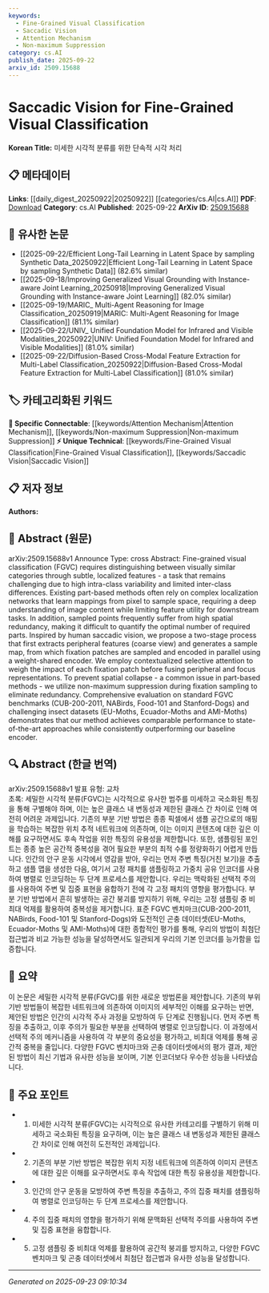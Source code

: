 ```yaml
---
keywords:
  - Fine-Grained Visual Classification
  - Saccadic Vision
  - Attention Mechanism
  - Non-maximum Suppression
category: cs.AI
publish_date: 2025-09-22
arxiv_id: 2509.15688
---
```


<!-- KEYWORD_LINKING_METADATA:
{
  "processed_timestamp": "2025-09-23T09:10:34.573451",
  "vocabulary_version": "1.0",
  "selected_keywords": [
    "Fine-Grained Visual Classification",
    "Saccadic Vision",
    "Attention Mechanism",
    "Non-maximum Suppression"
  ],
  "rejected_keywords": [],
  "similarity_scores": {
    "Fine-Grained Visual Classification": 0.78,
    "Saccadic Vision": 0.8,
    "Attention Mechanism": 0.85,
    "Non-maximum Suppression": 0.82
  },
  "extraction_method": "AI_prompt_based",
  "budget_applied": true,
  "candidates_json": {
    "candidates": [
      {
        "surface": "Fine-Grained Visual Classification",
        "canonical": "Fine-Grained Visual Classification",
        "aliases": [
          "FGVC"
        ],
        "category": "unique_technical",
        "rationale": "This is a specific task in computer vision that involves distinguishing between visually similar categories, making it a unique technical term.",
        "novelty_score": 0.75,
        "connectivity_score": 0.65,
        "specificity_score": 0.85,
        "link_intent_score": 0.78
      },
      {
        "surface": "Saccadic Vision",
        "canonical": "Saccadic Vision",
        "aliases": [
          "Saccadic Eye Movement"
        ],
        "category": "unique_technical",
        "rationale": "Inspired by human vision, this concept is central to the paper's proposed method and is unique to the domain of visual processing.",
        "novelty_score": 0.82,
        "connectivity_score": 0.6,
        "specificity_score": 0.88,
        "link_intent_score": 0.8
      },
      {
        "surface": "Attention Mechanism",
        "canonical": "Attention Mechanism",
        "aliases": [
          "Attention"
        ],
        "category": "specific_connectable",
        "rationale": "The paper employs attention mechanisms, which are crucial for linking to other works in machine learning and neural networks.",
        "novelty_score": 0.4,
        "connectivity_score": 0.9,
        "specificity_score": 0.7,
        "link_intent_score": 0.85
      },
      {
        "surface": "Non-maximum Suppression",
        "canonical": "Non-maximum Suppression",
        "aliases": [
          "NMS"
        ],
        "category": "specific_connectable",
        "rationale": "A common technique in computer vision to eliminate redundancy, relevant for linking to other works using similar methods.",
        "novelty_score": 0.55,
        "connectivity_score": 0.75,
        "specificity_score": 0.78,
        "link_intent_score": 0.82
      }
    ],
    "ban_list_suggestions": [
      "method",
      "performance",
      "experiment"
    ]
  },
  "decisions": [
    {
      "candidate_surface": "Fine-Grained Visual Classification",
      "resolved_canonical": "Fine-Grained Visual Classification",
      "decision": "linked",
      "scores": {
        "novelty": 0.75,
        "connectivity": 0.65,
        "specificity": 0.85,
        "link_intent": 0.78
      }
    },
    {
      "candidate_surface": "Saccadic Vision",
      "resolved_canonical": "Saccadic Vision",
      "decision": "linked",
      "scores": {
        "novelty": 0.82,
        "connectivity": 0.6,
        "specificity": 0.88,
        "link_intent": 0.8
      }
    },
    {
      "candidate_surface": "Attention Mechanism",
      "resolved_canonical": "Attention Mechanism",
      "decision": "linked",
      "scores": {
        "novelty": 0.4,
        "connectivity": 0.9,
        "specificity": 0.7,
        "link_intent": 0.85
      }
    },
    {
      "candidate_surface": "Non-maximum Suppression",
      "resolved_canonical": "Non-maximum Suppression",
      "decision": "linked",
      "scores": {
        "novelty": 0.55,
        "connectivity": 0.75,
        "specificity": 0.78,
        "link_intent": 0.82
      }
    }
  ]
}
-->

# Saccadic Vision for Fine-Grained Visual Classification

**Korean Title:** 미세한 시각적 분류를 위한 단속적 시각 처리

## 📋 메타데이터

**Links**: [[daily_digest_20250922|20250922]] [[categories/cs.AI|cs.AI]]
**PDF**: [Download](https://arxiv.org/pdf/2509.15688.pdf)
**Category**: cs.AI
**Published**: 2025-09-22
**ArXiv ID**: [2509.15688](https://arxiv.org/abs/2509.15688)

## 🔗 유사한 논문
- [[2025-09-22/Efficient Long-Tail Learning in Latent Space by sampling Synthetic Data_20250922|Efficient Long-Tail Learning in Latent Space by sampling Synthetic Data]] (82.6% similar)
- [[2025-09-18/Improving Generalized Visual Grounding with Instance-aware Joint Learning_20250918|Improving Generalized Visual Grounding with Instance-aware Joint Learning]] (82.0% similar)
- [[2025-09-19/MARIC_ Multi-Agent Reasoning for Image Classification_20250919|MARIC: Multi-Agent Reasoning for Image Classification]] (81.1% similar)
- [[2025-09-22/UNIV_ Unified Foundation Model for Infrared and Visible Modalities_20250922|UNIV: Unified Foundation Model for Infrared and Visible Modalities]] (81.0% similar)
- [[2025-09-22/Diffusion-Based Cross-Modal Feature Extraction for Multi-Label Classification_20250922|Diffusion-Based Cross-Modal Feature Extraction for Multi-Label Classification]] (81.0% similar)

## 🏷️ 카테고리화된 키워드
**🔗 Specific Connectable**: [[keywords/Attention Mechanism|Attention Mechanism]], [[keywords/Non-maximum Suppression|Non-maximum Suppression]]
**⚡ Unique Technical**: [[keywords/Fine-Grained Visual Classification|Fine-Grained Visual Classification]], [[keywords/Saccadic Vision|Saccadic Vision]]

## 📋 저자 정보

**Authors:** 

## 📄 Abstract (원문)

arXiv:2509.15688v1 Announce Type: cross 
Abstract: Fine-grained visual classification (FGVC) requires distinguishing between visually similar categories through subtle, localized features - a task that remains challenging due to high intra-class variability and limited inter-class differences. Existing part-based methods often rely on complex localization networks that learn mappings from pixel to sample space, requiring a deep understanding of image content while limiting feature utility for downstream tasks. In addition, sampled points frequently suffer from high spatial redundancy, making it difficult to quantify the optimal number of required parts. Inspired by human saccadic vision, we propose a two-stage process that first extracts peripheral features (coarse view) and generates a sample map, from which fixation patches are sampled and encoded in parallel using a weight-shared encoder. We employ contextualized selective attention to weigh the impact of each fixation patch before fusing peripheral and focus representations. To prevent spatial collapse - a common issue in part-based methods - we utilize non-maximum suppression during fixation sampling to eliminate redundancy. Comprehensive evaluation on standard FGVC benchmarks (CUB-200-2011, NABirds, Food-101 and Stanford-Dogs) and challenging insect datasets (EU-Moths, Ecuador-Moths and AMI-Moths) demonstrates that our method achieves comparable performance to state-of-the-art approaches while consistently outperforming our baseline encoder.

## 🔍 Abstract (한글 번역)

arXiv:2509.15688v1 발표 유형: 교차  
초록: 세밀한 시각적 분류(FGVC)는 시각적으로 유사한 범주를 미세하고 국소화된 특징을 통해 구별해야 하며, 이는 높은 클래스 내 변동성과 제한된 클래스 간 차이로 인해 여전히 어려운 과제입니다. 기존의 부분 기반 방법은 종종 픽셀에서 샘플 공간으로의 매핑을 학습하는 복잡한 위치 추적 네트워크에 의존하며, 이는 이미지 콘텐츠에 대한 깊은 이해를 요구하면서도 후속 작업을 위한 특징의 유용성을 제한합니다. 또한, 샘플링된 포인트는 종종 높은 공간적 중복성을 겪어 필요한 부분의 최적 수를 정량화하기 어렵게 만듭니다. 인간의 안구 운동 시각에서 영감을 받아, 우리는 먼저 주변 특징(거친 보기)을 추출하고 샘플 맵을 생성한 다음, 여기서 고정 패치를 샘플링하고 가중치 공유 인코더를 사용하여 병렬로 인코딩하는 두 단계 프로세스를 제안합니다. 우리는 맥락화된 선택적 주의를 사용하여 주변 및 집중 표현을 융합하기 전에 각 고정 패치의 영향을 평가합니다. 부분 기반 방법에서 흔히 발생하는 공간 붕괴를 방지하기 위해, 우리는 고정 샘플링 중 비최대 억제를 활용하여 중복성을 제거합니다. 표준 FGVC 벤치마크(CUB-200-2011, NABirds, Food-101 및 Stanford-Dogs)와 도전적인 곤충 데이터셋(EU-Moths, Ecuador-Moths 및 AMI-Moths)에 대한 종합적인 평가를 통해, 우리의 방법이 최첨단 접근법과 비교 가능한 성능을 달성하면서도 일관되게 우리의 기본 인코더를 능가함을 입증합니다.

## 📝 요약

이 논문은 세밀한 시각적 분류(FGVC)를 위한 새로운 방법론을 제안합니다. 기존의 부위 기반 방법들이 복잡한 네트워크에 의존하여 이미지의 세부적인 이해를 요구하는 반면, 제안된 방법은 인간의 시각적 주사 과정을 모방하여 두 단계로 진행됩니다. 먼저 주변 특징을 추출하고, 이후 주의가 필요한 부분을 선택하여 병렬로 인코딩합니다. 이 과정에서 선택적 주의 메커니즘을 사용하여 각 부분의 중요성을 평가하고, 비최대 억제를 통해 공간적 중복을 줄입니다. 다양한 FGVC 벤치마크와 곤충 데이터셋에서의 평가 결과, 제안된 방법이 최신 기법과 유사한 성능을 보이며, 기본 인코더보다 우수한 성능을 나타냈습니다.

## 🎯 주요 포인트

- 1. 미세한 시각적 분류(FGVC)는 시각적으로 유사한 카테고리를 구별하기 위해 미세하고 국소화된 특징을 요구하며, 이는 높은 클래스 내 변동성과 제한된 클래스 간 차이로 인해 여전히 도전적인 과제입니다.
- 2. 기존의 부분 기반 방법은 복잡한 위치 지정 네트워크에 의존하여 이미지 콘텐츠에 대한 깊은 이해를 요구하면서도 후속 작업에 대한 특징 유용성을 제한합니다.
- 3. 인간의 안구 운동을 모방하여 주변 특징을 추출하고, 주의 집중 패치를 샘플링하여 병렬로 인코딩하는 두 단계 프로세스를 제안합니다.
- 4. 주의 집중 패치의 영향을 평가하기 위해 문맥화된 선택적 주의를 사용하여 주변 및 집중 표현을 융합합니다.
- 5. 고정 샘플링 중 비최대 억제를 활용하여 공간적 붕괴를 방지하고, 다양한 FGVC 벤치마크 및 곤충 데이터셋에서 최첨단 접근법과 유사한 성능을 달성합니다.


---

*Generated on 2025-09-23 09:10:34*